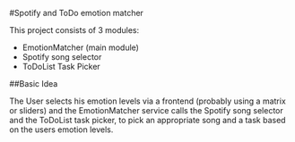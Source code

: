 #Spotify and ToDo emotion matcher

This project consists of 3 modules:

* EmotionMatcher (main module)
* Spotify song selector
* ToDoList Task Picker

##Basic Idea

The User selects his emotion levels via a frontend (probably using a matrix or sliders)
and the EmotionMatcher service calls the Spotify song selector and the ToDoList
task picker, to pick an appropriate song and a task based on the users emotion levels.